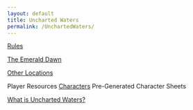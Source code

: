 ```yaml
---
layout: default
title: Uncharted Waters
permalink: /UnchartedWaters/
---
```


[Rules]({{site.baseurl}}/Rules)

[The Emerald Dawn]({{site.baseurl}}/UnchartedWaters/TheEmeraldDawn/)

[Other Locations]({{site.baseurl}}/UnchartedWaters/Locations/)

Player Resources
	[Characters]({{site.baseurl}}/UnchartedWaters/Characters/)
	Pre-Generated Character Sheets
			
     





[What is Uncharted Waters?]({{site.baseurl}}/UnchartedWaters/About)
